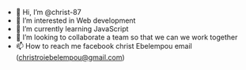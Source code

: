- 👋 Hi, I’m @christ-87
- 👀 I’m interested in Web development
- 🌱 I’m currently learning JavaScript
- 💞️ I’m looking to collaborate a team so that we can we work together 
- 📫 How to reach me facebook christ Ebelempou email (christroiebelempou@gmail.com)

<!---
christ-87/christ-87 is a ✨ special ✨ repository because its `README.md` (this file) appears on your GitHub profile.
You can click the Preview link to take a look at your changes.
--->
